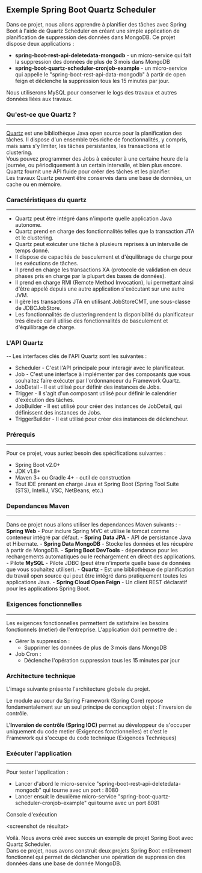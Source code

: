 ## Exemple Spring Boot Quartz Scheduler
Dans ce projet, nous allons apprendre à planifier des tâches avec Spring Boot à l'aide de Quartz Scheduler 
en créant une simple application de planification de suppression des données dans MongoDB. 
Ce projet dispose deux applications :
- **spring-boot-rest-api-deletedata-mongodb** - un micro-service qui fait la suppression des données de plus de 3 mois dans MongoDB
- **spring-boot-quartz-scheduler-cronjob-example** - un micro-service qui appelle le "spring-boot-rest-api-data-mongodb" à partir de open feign et déclenche la suppression tous les 15 minutes par jour.

Nous utiliserons MySQL pour conserver le logs des travaux et autres données liées aux travaux.

### Qu'est-ce que Quartz ?
---
[Quartz](http://www.quartz-scheduler.org/) est une bibliothèque Java open source pour la planification des tâches. Il dispose d'un ensemble très riche de 
fonctionnalités, y compris, mais sans s'y limiter, les tâches persistantes, les transactions et le clustering.
<br/>
Vous pouvez programmer des Jobs à exécuter à une certaine heure de la journée, ou périodiquement à un certain intervalle, 
et bien plus encore. Quartz fournit une API fluide pour créer des tâches et les planifier.
<br/>
Les travaux Quartz peuvent être conservés dans une base de données, un cache ou en mémoire.

### Caractéristiques du quartz
---
* Quartz peut être intégré dans n'importe quelle application Java autonome.
* Quartz prend en charge des fonctionnalités telles que la transaction JTA et le clustering.
* Quartz peut exécuter une tâche à plusieurs reprises à un intervalle de temps donné.
* Il dispose de capacités de basculement et d'équilibrage de charge pour les exécutions de tâches.
* Il prend en charge les transactions XA (protocole de validation en deux phases pris en charge par la plupart des bases de données).
* Il prend en charge RMI (Remote Method Invocation), lui permettant ainsi d'être appelé depuis une autre application s'exécutant sur une autre JVM.
* Il gère les transactions JTA en utilisant JobStoreCMT, une sous-classe de JDBCJobStore.
* Les fonctionnalités de clustering rendent la disponibilité du planificateur très élevée car il utilise des fonctionnalités de basculement et d'équilibrage de charge.

### L'API Quartz
--
Les interfaces clés de l'API Quartz sont les suivantes :
* Scheduler - C'est l'API principale pour interagir avec le planificateur.
* Job - C'est une interface à implémenter par des composants que vous souhaitez faire exécuter par l'ordonnanceur du Framework Quartz.
* JobDetail - Il est utilisé pour définir des instances de Jobs.
* Trigger - Il s'agit d'un composant utilisé pour définir le calendrier d'exécution des tâches.
* JobBuilder - Il est utilisé pour créer des instances de JobDetail, qui définissent des instances de Jobs.
* TriggerBuilder - Il est utilisé pour créer des instances de déclencheur.

### Prérequis
---
Pour ce projet, vous auriez besoin des spécifications suivantes :
- Spring Boot v2.0+
- JDK v1.8+
- Maven 3+ ou Gradle 4+ - outil de construction
- Tout IDE prenant en charge Java et Spring Boot (Spring Tool Suite (STS), IntelliJ, VSC, NetBeans, etc.)

### Dependances Maven
---
Dans ce projet nous allons utiliser les dependances Maven suivants :
	- **Spring Web** - Pour inclure Spring MVC et utilise le tomcat comme conteneur intégré par défaut.
	- **Spring Data JPA** - API de persistance Java et Hibernate.
	- **Spring Data MongoDB** - Stocke les données et les récupère à partir de MongoDB.
	- **Spring Boot DevTools** - dépendance pour les rechargements automatiques ou le rechargement en direct des applications.
	- Pilote **MySQL** - Pilote JDBC (peut être n'importe quelle base de données que vous souhaitez utiliser).
	- **Quartz** - Est une bibliothèque de planification du travail open source qui peut être intégré dans pratiquement toutes les applications Java.
	- **Spring Cloud Open Feign** - Un client REST déclaratif pour les applications Spring Boot.

### Exigences fonctionnelles
---
Les exigences fonctionnelles permettent de satisfaire les besoins fonctionnels (metier) de l'entreprise.
L'application doit permettre de :
- Gérer la suppression :
	* Supprimer les données de plus de 3 mois dans MongoDB
- Job Cron :
	* Déclenche l'opération suppression tous les 15 minutes par jour

### Architecture technique
L'image suivante présente l'architecture globale du projet.


Le module au cœur du Spring Framework (Spring Core) repose fondamentalement sur un seul principe de conception objet : l’inversion de contrôle.

L'**Inversion de contrôle (Spring IOC)** permet au développeur de s'occuper uniquement du code metier (Exigences fonctionnelles) et c'est le Framework qui s'occupe du code technique (Exigences Techniques)

### Exécuter l'application
---
Pour tester l'application :
* Lancer d'abord le micro-service "spring-boot-rest-api-deletedata-mongodb" qui tourne avec un port : 8080
* Lancer ensuit le deuxième micro-service "spring-boot-quartz-scheduler-cronjob-example" qui tourne avec un port 8081

Console d'exécution

<screenshot de résultat>

Voilà. Nous avons créé avec succès un exemple de projet Spring Boot avec Quartz Scheduler. <br/>
Dans ce projet, nous avons construit deux projets Spring Boot entièrement fonctionnel qui permet de déclancher une opération de suppression des données dans une base de donnée MongoDB.